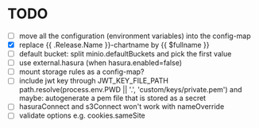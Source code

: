 # TODO

- [ ] move all the configuration (environment variables) into the config-map
- [x] replace {{ .Release.Name }}-chartname by {{ $fullname }}
- [ ] default bucket: split minio.defaultBuckets and pick the first value
- [ ] use external.hasura (when hasura.enabled=false)
- [ ] mount storage rules as a config-map?
- [ ] include jwt key through JWT_KEY_FILE_PATH path.resolve(process.env.PWD || '.', 'custom/keys/private.pem')
      and maybe: autogenerate a pem file that is stored as a secret
- [ ] hasuraConnect and s3Connect won't work with nameOverride
- [ ] validate options e.g. cookies.sameSite
